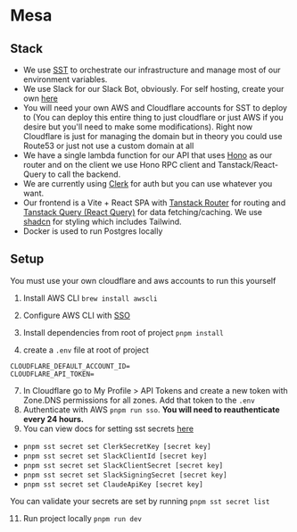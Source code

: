 # Mesa

## Stack

- We use [SST](https://sst.dev/docs/) to orchestrate our infrastructure and manage most of our environment variables.
- We use Slack for our Slack Bot, obviously. For self hosting, create your own [here](https://api.slack.com/quickstart)
- You will need your own AWS and Cloudflare accounts for SST to deploy to (You can deploy this entire thing to just cloudflare or just AWS if you desire but you'll need to make some modifications). Right now Cloudflare is just for managing the domain but in theory you could use Route53 or just not use a custom domain at all
- We have a single lambda function for our API that uses [Hono](https://hono.dev/) as our router and on the client we use Hono RPC client and Tanstack/React-Query to call the backend.
- We are currently using [Clerk](https://clerk.com/) for auth but you can use whatever you want.
- Our frontend is a Vite + React SPA with [Tanstack Router](https://tanstack.com/router/latest) for routing and [Tanstack Query (React Query)](https://tanstack.com/query/latest) for data fetching/caching. We use [shadcn](https://ui.shadcn.com/docs) for styling which includes Tailwind.
- Docker is used to run Postgres locally

## Setup

You must use your own cloudflare and aws accounts to run this yourself

1. Install AWS CLI
   `brew install awscli`

2. Configure AWS CLI with [SSO](https://docs.aws.amazon.com/cli/latest/userguide/cli-configure-sso.html)
3. Install dependencies from root of project
   `pnpm install`
4. create a `.env` file at root of project

```
CLOUDFLARE_DEFAULT_ACCOUNT_ID=
CLOUDFLARE_API_TOKEN=
```

7. In Cloudflare go to My Profile > API Tokens and create a new token with Zone.DNS permissions for all zones. Add that token to the `.env`
8. Authenticate with AWS `pnpm run sso`. **You will need to reauthenticate every 24 hours.**
9. You can view docs for setting sst secrets [here](https://sst.dev/docs/component/secret/)

- `pnpm sst secret set ClerkSecretKey [secret key]`
- `pnpm sst secret set SlackClientId [secret key]`
- `pnpm sst secret set SlackClientSecret [secret key]`
- `pnpm sst secret set SlackSigningSecret [secret key]`
- `pnpm sst secret set ClaudeApiKey [secret key]`

You can validate your secrets are set by running `pnpm sst secret list`

11. Run project locally `pnpm run dev`
